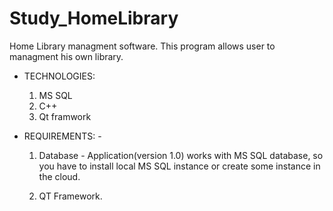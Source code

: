 # Study_HomeLibrary

Home Library managment software. This program allows user to managment his own library.

- TECHNOLOGIES:
  1. MS SQL
  2. C++
  3. Qt framwork

- REQUIREMENTS: -

	1. Database - Application(version 1.0) works with MS SQL database, so you have to install local MS SQL instance or create some instance in the cloud. 

	2. QT Framework.










